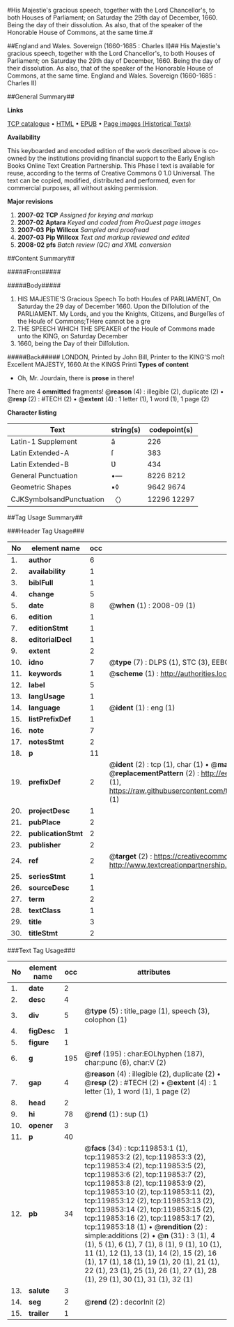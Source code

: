 #His Majestie's gracious speech, together with the Lord Chancellor's, to both Houses of Parliament; on Saturday the 29th day of December, 1660. Being the day of their dissolution. As also, that of the speaker of the Honorable House of Commons, at the same time.#

##England and Wales. Sovereign (1660-1685 : Charles II)##
His Majestie's gracious speech, together with the Lord Chancellor's, to both Houses of Parliament; on Saturday the 29th day of December, 1660. Being the day of their dissolution. As also, that of the speaker of the Honorable House of Commons, at the same time.
England and Wales. Sovereign (1660-1685 : Charles II)

##General Summary##

**Links**

[TCP catalogue](http://www.ota.ox.ac.uk/tcp/)  • 
[HTML](http://tei.it.ox.ac.uk/tcp/Texts-HTML/free/A79/A79232.html)  • 
[EPUB](http://tei.it.ox.ac.uk/tcp/Texts-EPUB/free/A79/A79232.epub) • 
[Page images (Historical Texts)](https://data.historicaltexts.jisc.ac.uk/view?pubId=eebo-99867537e&pageId=eebo-99867537e-119853-1)

**Availability**

This keyboarded and encoded edition of the
	       work described above is co-owned by the institutions
	       providing financial support to the Early English Books
	       Online Text Creation Partnership. This Phase I text is
	       available for reuse, according to the terms of Creative
	       Commons 0 1.0 Universal. The text can be copied,
	       modified, distributed and performed, even for
	       commercial purposes, all without asking permission.

**Major revisions**

1. __2007-02__ __TCP__ *Assigned for keying and markup*
1. __2007-02__ __Aptara__ *Keyed and coded from ProQuest page images*
1. __2007-03__ __Pip Willcox__ *Sampled and proofread*
1. __2007-03__ __Pip Willcox__ *Text and markup reviewed and edited*
1. __2008-02__ __pfs__ *Batch review (QC) and XML conversion*

##Content Summary##

#####Front#####

#####Body#####

1. HIS MAJESTIE'S
Gracious Speech
To both Houſes of
PARLIAMENT,
On Saturday the 29 day of December 1660.
Upon the Diſſolution of the PARLIAMENT.
My Lords, and you the Knights, Citizens, and
Burgeſſes of the Houſe of Commons;THere cannot be a gre
1. THE
SPEECH
WHICH THE
SPEAKER of the Houſe of Commons
made unto the KING, on Saturday December
29. 1660, being the Day of their
Diſſolution.

#####Back#####
LONDON,
Printed by John Bill, Printer to the KING'S
moſt Excellent MAJESTY, 1660.At the KINGS Printi
**Types of content**

  * Oh, Mr. Jourdain, there is **prose** in there!

There are 4 **ommitted** fragments! 
 @__reason__ (4) : illegible (2), duplicate (2)  •  @__resp__ (2) : #TECH (2)  •  @__extent__ (4) : 1 letter (1), 1 word (1), 1 page (2)

**Character listing**


|Text|string(s)|codepoint(s)|
|---|---|---|
|Latin-1 Supplement|â|226|
|Latin Extended-A|ſ|383|
|Latin Extended-B|Ʋ|434|
|General Punctuation|•—|8226 8212|
|Geometric Shapes|▪◊|9642 9674|
|CJKSymbolsandPunctuation|〈〉|12296 12297|

##Tag Usage Summary##

###Header Tag Usage###

|No|element name|occ|attributes|
|---|---|---|---|
|1.|__author__|6||
|2.|__availability__|1||
|3.|__biblFull__|1||
|4.|__change__|5||
|5.|__date__|8| @__when__ (1) : 2008-09 (1)|
|6.|__edition__|1||
|7.|__editionStmt__|1||
|8.|__editorialDecl__|1||
|9.|__extent__|2||
|10.|__idno__|7| @__type__ (7) : DLPS (1), STC (3), EEBO-CITATION (1), PROQUEST (1), VID (1)|
|11.|__keywords__|1| @__scheme__ (1) : http://authorities.loc.gov/ (1)|
|12.|__label__|5||
|13.|__langUsage__|1||
|14.|__language__|1| @__ident__ (1) : eng (1)|
|15.|__listPrefixDef__|1||
|16.|__note__|7||
|17.|__notesStmt__|2||
|18.|__p__|11||
|19.|__prefixDef__|2| @__ident__ (2) : tcp (1), char (1)  •  @__matchPattern__ (2) : ([0-9\-]+):([0-9IVX]+) (1), (.+) (1)  •  @__replacementPattern__ (2) : http://eebo.chadwyck.com/downloadtiff?vid=$1&page=$2 (1), https://raw.githubusercontent.com/textcreationpartnership/Texts/master/tcpchars.xml#$1 (1)|
|20.|__projectDesc__|1||
|21.|__pubPlace__|2||
|22.|__publicationStmt__|2||
|23.|__publisher__|2||
|24.|__ref__|2| @__target__ (2) : https://creativecommons.org/publicdomain/zero/1.0/ (1), http://www.textcreationpartnership.org/docs/. (1)|
|25.|__seriesStmt__|1||
|26.|__sourceDesc__|1||
|27.|__term__|2||
|28.|__textClass__|1||
|29.|__title__|3||
|30.|__titleStmt__|2||


###Text Tag Usage###

|No|element name|occ|attributes|
|---|---|---|---|
|1.|__date__|2||
|2.|__desc__|4||
|3.|__div__|5| @__type__ (5) : title_page (1), speech (3), colophon (1)|
|4.|__figDesc__|1||
|5.|__figure__|1||
|6.|__g__|195| @__ref__ (195) : char:EOLhyphen (187), char:punc (6), char:V (2)|
|7.|__gap__|4| @__reason__ (4) : illegible (2), duplicate (2)  •  @__resp__ (2) : #TECH (2)  •  @__extent__ (4) : 1 letter (1), 1 word (1), 1 page (2)|
|8.|__head__|2||
|9.|__hi__|78| @__rend__ (1) : sup (1)|
|10.|__opener__|3||
|11.|__p__|40||
|12.|__pb__|34| @__facs__ (34) : tcp:119853:1 (1), tcp:119853:2 (2), tcp:119853:3 (2), tcp:119853:4 (2), tcp:119853:5 (2), tcp:119853:6 (2), tcp:119853:7 (2), tcp:119853:8 (2), tcp:119853:9 (2), tcp:119853:10 (2), tcp:119853:11 (2), tcp:119853:12 (2), tcp:119853:13 (2), tcp:119853:14 (2), tcp:119853:15 (2), tcp:119853:16 (2), tcp:119853:17 (2), tcp:119853:18 (1)  •  @__rendition__ (2) : simple:additions (2)  •  @__n__ (31) : 3 (1), 4 (1), 5 (1), 6 (1), 7 (1), 8 (1), 9 (1), 10 (1), 11 (1), 12 (1), 13 (1), 14 (2), 15 (2), 16 (1), 17 (1), 18 (1), 19 (1), 20 (1), 21 (1), 22 (1), 23 (1), 25 (1), 26 (1), 27 (1), 28 (1), 29 (1), 30 (1), 31 (1), 32 (1)|
|13.|__salute__|3||
|14.|__seg__|2| @__rend__ (2) : decorInit (2)|
|15.|__trailer__|1||
